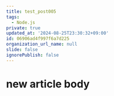 ```yaml
---
title: test_post005
tags:
  - Node.js
private: true
updated_at: '2024-08-25T23:30:32+09:00'
id: 06906ad4f997f6a7d225
organization_url_name: null
slide: false
ignorePublish: false
---
```

# new article body
